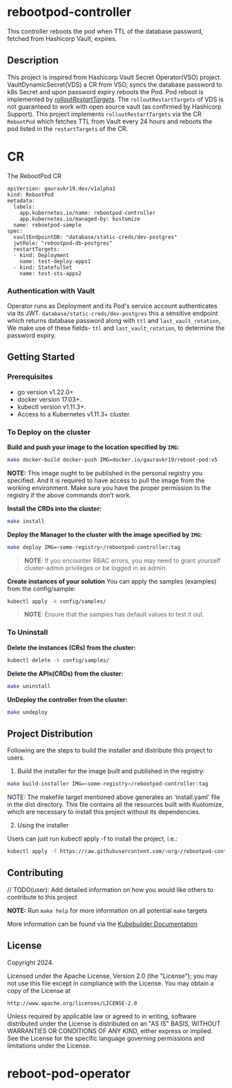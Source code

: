 # rebootpod-controller
This controller reboots the pod when TTL of the database password, fetched from Hashicorp Vault, expires. 

## Description
This project is inspired from Hashicorp Vault Secret Operator(VSO) project. VaultDynamicSecret(VDS) a CR from VSO, syncs the database password to k8s Secret and upon password expiry reboots the Pod. Pod reboot is implemented by [_rolloutRestartTargets_](https://developer.hashicorp.com/vault/docs/platform/k8s/vso/api-reference#rolloutrestarttarget). The `rolloutRestartTargets` of VDS is not guaranteed to work with open source vault (as confirmed by Hashicorp Support). This project implements `rolloutRestartTargets` via the CR `RebootPod` which fetches TTL from Vault every 24 hours and reboots the pod listed in the `restartTargets` of the CR. 

# CR
The RebootPod CR
```
apiVersion: gauravkr19.dev/v1alpha1
kind: RebootPod
metadata:
  labels:
    app.kubernetes.io/name: rebootpod-controller
    app.kubernetes.io/managed-by: kustomize
  name: rebootpod-sample
spec:
  vaultEndpointDB: "database/static-creds/dev-postgres"
  jwtRole: "rebootpod-db-postgres"
  restartTargets:
  - kind: Deployment
    name: test-deploy-apps1
  - kind: StatefulSet
    name: test-sts-apps2
```
### Authentication with Vault
Operator runs as Deployment and its Pod's service account authenticates via its JWT. `database/static-creds/dev-postgres` this a sensitive endpoint which returns database password along with `ttl` and `last_vault_rotation`, We make use of these fields-  `ttl` and `last_vault_rotation`, to determine the password expiry.

## Getting Started

### Prerequisites
- go version v1.22.0+
- docker version 17.03+.
- kubectl version v1.11.3+.
- Access to a Kubernetes v1.11.3+ cluster.

### To Deploy on the cluster
**Build and push your image to the location specified by `IMG`:**

```sh
make docker-build docker-push IMG=docker.io/gauravkr19/reboot-pod:v5
```

**NOTE:** This image ought to be published in the personal registry you specified.
And it is required to have access to pull the image from the working environment.
Make sure you have the proper permission to the registry if the above commands don’t work.

**Install the CRDs into the cluster:**

```sh
make install
```

**Deploy the Manager to the cluster with the image specified by `IMG`:**

```sh
make deploy IMG=<some-registry>/rebootpod-controller:tag
```

> **NOTE**: If you encounter RBAC errors, you may need to grant yourself cluster-admin
privileges or be logged in as admin.

**Create instances of your solution**
You can apply the samples (examples) from the config/sample:

```sh
kubectl apply -k config/samples/
```

>**NOTE**: Ensure that the samples has default values to test it out.

### To Uninstall
**Delete the instances (CRs) from the cluster:**

```sh
kubectl delete -k config/samples/
```

**Delete the APIs(CRDs) from the cluster:**

```sh
make uninstall
```

**UnDeploy the controller from the cluster:**

```sh
make undeploy
```

## Project Distribution

Following are the steps to build the installer and distribute this project to users.

1. Build the installer for the image built and published in the registry:

```sh
make build-installer IMG=<some-registry>/rebootpod-controller:tag
```

NOTE: The makefile target mentioned above generates an 'install.yaml'
file in the dist directory. This file contains all the resources built
with Kustomize, which are necessary to install this project without
its dependencies.

2. Using the installer

Users can just run kubectl apply -f <URL for YAML BUNDLE> to install the project, i.e.:

```sh
kubectl apply -f https://raw.githubusercontent.com/<org>/rebootpod-controller/<tag or branch>/dist/install.yaml
```

## Contributing
// TODO(user): Add detailed information on how you would like others to contribute to this project

**NOTE:** Run `make help` for more information on all potential `make` targets

More information can be found via the [Kubebuilder Documentation](https://book.kubebuilder.io/introduction.html)

## License

Copyright 2024.

Licensed under the Apache License, Version 2.0 (the "License");
you may not use this file except in compliance with the License.
You may obtain a copy of the License at

    http://www.apache.org/licenses/LICENSE-2.0

Unless required by applicable law or agreed to in writing, software
distributed under the License is distributed on an "AS IS" BASIS,
WITHOUT WARRANTIES OR CONDITIONS OF ANY KIND, either express or implied.
See the License for the specific language governing permissions and
limitations under the License.

# reboot-pod-operator
